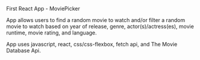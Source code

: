 First React App - MoviePicker

App allows users to find a random movie to watch and/or filter a random movie to watch based on year of release, genre, actor(s)/actress(es), movie runtime, movie rating, and language.

App uses javascript, react, css/css-flexbox, fetch api, and The Movie Database Api.